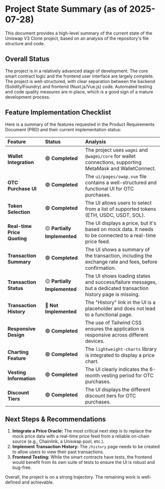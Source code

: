 # Project State Summary (as of 2025-07-28)

This document provides a high-level summary of the current state of the Uniswap V3 Clone project, based on an analysis of the repository's file structure and code.

## Overall Status

The project is in a relatively advanced stage of development. The core smart contract logic and the frontend user interface are largely complete. The project is well-structured, with clear separation between the backend (Solidity/Foundry) and frontend (Nuxt.js/Vue.js) code. Automated testing and code quality measures are in place, which is a good sign of a mature development process.

## Feature Implementation Checklist

Here is a summary of the features requested in the Product Requirements Document (PRD) and their current implementation status:

| Feature | Status | Analysis |
| :--- | :--- | :--- |
| **Wallet Integration** | 🟢 **Completed** | The project uses `wagmi` and `@wagmi/core` for wallet connections, supporting MetaMask and WalletConnect. |
| **OTC Purchase UI** | 🟢 **Completed** | The `ui/pages/swap.vue` file contains a well-structured and functional UI for OTC purchases. |
| **Token Selection** | 🟢 **Completed** | The UI allows users to select from a list of supported tokens (ETH, USDC, USDT, SOL). |
| **Real-time Price Quoting** | 🟡 **Partially Implemented** | The UI displays a price, but it's based on mock data. It needs to be connected to a real-time price feed. |
| **Transaction Summary** | 🟢 **Completed** | The UI shows a summary of the transaction, including the exchange rate and fees, before confirmation. |
| **Transaction Status** | 🟡 **Partially Implemented** | The UI shows loading states and success/failure messages, but a dedicated transaction history page is missing. |
| **Transaction History** | 🔴 **Not Implemented** | The "History" link in the UI is a placeholder and does not lead to a functional page. |
| **Responsive Design** | 🟢 **Completed** | The use of Tailwind CSS ensures the application is responsive across different devices. |
| **Charting Feature** | 🟢 **Completed** | The `lightweight-charts` library is integrated to display a price chart. |
| **Vesting Information** | 🟢 **Completed** | The UI clearly indicates the 6-month vesting period for OTC purchases. |
| **Discount Tiers** | 🟢 **Completed** | The UI displays the different discount tiers for OTC purchases. |

## Next Steps & Recommendations

1.  **Integrate a Price Oracle:** The most critical next step is to replace the mock price data with a real-time price feed from a reliable on-chain source (e.g., Chainlink, a Uniswap pool, etc.).
2.  **Implement Transaction History:** The `/history` page needs to be created to allow users to view their past transactions.
3.  **Frontend Testing:** While the smart contracts have tests, the frontend would benefit from its own suite of tests to ensure the UI is robust and bug-free.

Overall, the project is on a strong trajectory. The remaining work is well-defined and achievable.
